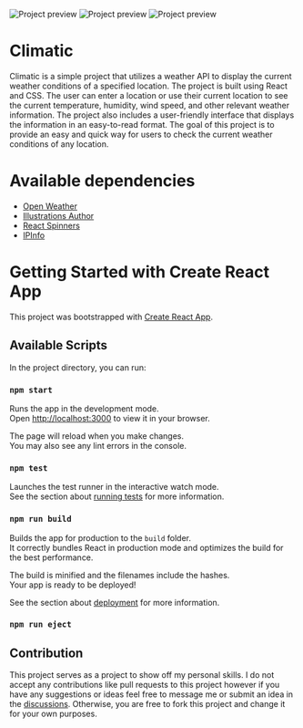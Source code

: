 ![Project preview](https://github.com/catherineisonline/weather-now/blob/main/public/project-preview-1.png?raw=true)
![Project preview](https://github.com/catherineisonline/weather-now/blob/main/public/project-preview-2.png?raw=true)
![Project preview](https://github.com/catherineisonline/weather-now/blob/main/public/project-preview-3.png?raw=true)

# Climatic

Climatic is a simple project that utilizes a weather API to display the current weather conditions of a specified location. The project is built using React and CSS. The user can enter a location or use their current location to see the current temperature, humidity, wind speed, and other relevant weather information. The project also includes a user-friendly interface that displays the information in an easy-to-read format. The goal of this project is to provide an easy and quick way for users to check the current weather conditions of any location.


# Available dependencies
- [Open Weather](https://openweathermap.org/)
- [Illustrations Author](https://www.freepik.com/author/starline)
- [React Spinners](https://www.npmjs.com/package/react-spinners)
- [IPInfo](https://ipinfo.io/)


# Getting Started with Create React App

This project was bootstrapped with [Create React App](https://github.com/facebook/create-react-app).

## Available Scripts

In the project directory, you can run:

### `npm start`

Runs the app in the development mode.\
Open [http://localhost:3000](http://localhost:3000) to view it in your browser.

The page will reload when you make changes.\
You may also see any lint errors in the console.

### `npm test`

Launches the test runner in the interactive watch mode.\
See the section about [running tests](https://facebook.github.io/create-react-app/docs/running-tests) for more information.

### `npm run build`

Builds the app for production to the `build` folder.\
It correctly bundles React in production mode and optimizes the build for the best performance.

The build is minified and the filenames include the hashes.\
Your app is ready to be deployed!

See the section about [deployment](https://facebook.github.io/create-react-app/docs/deployment) for more information.

### `npm run eject`



## Contribution

This project serves as a project to show off my personal skills. I do not accept any contributions like pull requests to this project however if you have any suggestions or ideas feel free to message me or submit an idea in the [discussions](https://github.com/catherineisonline/weather-now/discussions). Otherwise, you are free to fork this project and change it for your own purposes.  


